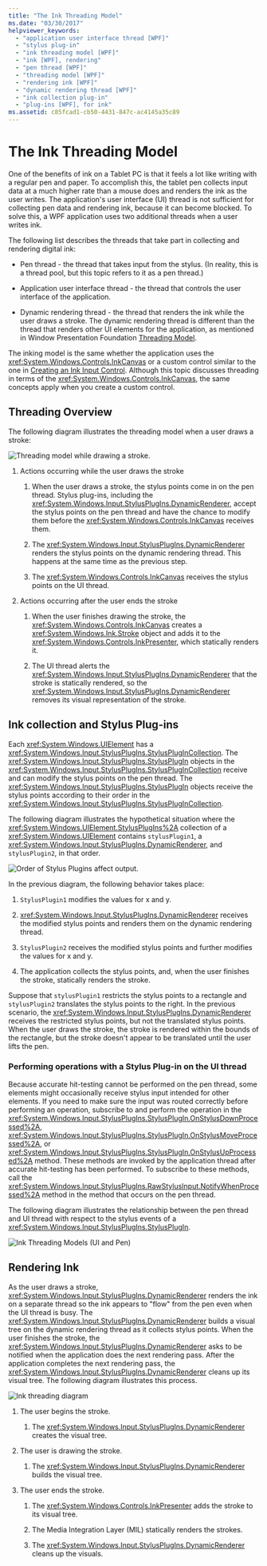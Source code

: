 ```yaml
---
title: "The Ink Threading Model"
ms.date: "03/30/2017"
helpviewer_keywords: 
  - "application user interface thread [WPF]"
  - "stylus plug-in"
  - "ink threading model [WPF]"
  - "ink [WPF], rendering"
  - "pen thread [WPF]"
  - "threading model [WPF]"
  - "rendering ink [WPF]"
  - "dynamic rendering thread [WPF]"
  - "ink collection plug-in"
  - "plug-ins [WPF], for ink"
ms.assetid: c85fcad1-cb50-4431-847c-ac4145a35c89
---
```

# The Ink Threading Model
One of the benefits of ink on a Tablet PC is that it feels a lot like writing with a regular pen and paper.  To accomplish this, the tablet pen collects input data at a much higher rate than a mouse does and renders the ink as the user writes.  The application's user interface (UI) thread is not sufficient for collecting pen data and rendering ink, because it can become blocked.  To solve this, a WPF application uses two additional threads when a user writes ink.  
  
 The following list describes the threads that take part in collecting and rendering digital ink:  
  
- Pen thread - the thread that takes input from the stylus.  (In reality, this is a thread pool, but this topic refers to it as a pen thread.)  
  
- Application user interface thread - the thread that controls the user interface of the application.  
  
- Dynamic rendering thread - the thread that renders the ink while the user draws a stroke. The dynamic rendering thread is different than the thread that renders other UI elements for the application, as mentioned in Window Presentation Foundation [Threading Model](threading-model.md).  
  
 The inking model is the same whether the application uses the <xref:System.Windows.Controls.InkCanvas> or a custom control similar to the one in [Creating an Ink Input Control](creating-an-ink-input-control.md).  Although this topic discusses threading in terms of the <xref:System.Windows.Controls.InkCanvas>, the same concepts apply when you create a custom control.  
  
## Threading Overview  
 The following diagram illustrates the threading model when a user draws a stroke:  
  
 ![Threading model while drawing a stroke.](./media/inkthreading-drawingink.png "InkThreading_DrawingInk")  
  
1. Actions occurring while the user draws the stroke  
  
    1. When the user draws a stroke, the stylus points come in on the pen thread.  Stylus plug-ins, including the <xref:System.Windows.Input.StylusPlugIns.DynamicRenderer>, accept the stylus points on the pen thread and have the chance to modify them before the <xref:System.Windows.Controls.InkCanvas> receives them.  
  
    2. The <xref:System.Windows.Input.StylusPlugIns.DynamicRenderer> renders the stylus points on the dynamic rendering thread. This happens at the same time as the previous step.  
  
    3. The <xref:System.Windows.Controls.InkCanvas> receives the stylus points on the UI thread.  
  
2. Actions occurring after the user ends the stroke  
  
    1. When the user finishes drawing the stroke, the <xref:System.Windows.Controls.InkCanvas> creates a <xref:System.Windows.Ink.Stroke> object and adds it to the <xref:System.Windows.Controls.InkPresenter>, which statically renders it.  
  
    2. The UI thread alerts the <xref:System.Windows.Input.StylusPlugIns.DynamicRenderer> that the stroke is statically rendered, so the <xref:System.Windows.Input.StylusPlugIns.DynamicRenderer> removes its visual representation of the stroke.  
  
## Ink collection and Stylus Plug-ins  
 Each <xref:System.Windows.UIElement> has a <xref:System.Windows.Input.StylusPlugIns.StylusPlugInCollection>.  The <xref:System.Windows.Input.StylusPlugIns.StylusPlugIn> objects in the <xref:System.Windows.Input.StylusPlugIns.StylusPlugInCollection> receive and can modify the stylus points on the pen thread. The <xref:System.Windows.Input.StylusPlugIns.StylusPlugIn> objects receive the stylus points according to their order in the <xref:System.Windows.Input.StylusPlugIns.StylusPlugInCollection>.  
  
 The following diagram illustrates the hypothetical situation where the <xref:System.Windows.UIElement.StylusPlugIns%2A> collection of a <xref:System.Windows.UIElement> contains `stylusPlugin1`, a <xref:System.Windows.Input.StylusPlugIns.DynamicRenderer>, and `stylusPlugin2`, in that order.  
  
 ![Order of Stylus Plugins affect output.](./media/inkthreading-pluginorder.png "InkThreading_PluginOrder")  
  
 In the previous diagram, the following behavior takes place:  
  
1. `StylusPlugin1` modifies the values for x and y.  
  
2. <xref:System.Windows.Input.StylusPlugIns.DynamicRenderer> receives the modified stylus points and renders them on the dynamic rendering thread.  
  
3. `StylusPlugin2` receives the modified stylus points and further modifies the values for x and y.  
  
4. The application collects the stylus points, and, when the user finishes the stroke, statically renders the stroke.  
  
 Suppose that `stylusPlugin1` restricts the stylus points to a rectangle and `stylusPlugin2` translates the stylus points to the right.  In the previous scenario, the <xref:System.Windows.Input.StylusPlugIns.DynamicRenderer> receives the restricted stylus points, but not the translated stylus points.  When the user draws the stroke, the stroke is rendered within the bounds of the rectangle, but the stroke doesn't appear to be translated until the user lifts the pen.  
  
### Performing operations with a Stylus Plug-in on the UI thread  
 Because accurate hit-testing cannot be performed on the pen thread, some elements might occasionally receive stylus input intended for other elements. If you need to make sure the input was routed correctly before performing an operation, subscribe to and perform the operation in the <xref:System.Windows.Input.StylusPlugIns.StylusPlugIn.OnStylusDownProcessed%2A>, <xref:System.Windows.Input.StylusPlugIns.StylusPlugIn.OnStylusMoveProcessed%2A>, or <xref:System.Windows.Input.StylusPlugIns.StylusPlugIn.OnStylusUpProcessed%2A> method. These methods are invoked by the application thread after accurate hit-testing has been performed. To subscribe to these methods, call the <xref:System.Windows.Input.StylusPlugIns.RawStylusInput.NotifyWhenProcessed%2A> method in the method that occurs on the pen thread.  
  
 The following diagram illustrates the relationship between the pen thread and UI thread with respect to the stylus events of a <xref:System.Windows.Input.StylusPlugIns.StylusPlugIn>.  
  
 ![Ink Threading Models &#40;UI and Pen&#41;](./media/inkthreading-plugincallbacks.png "InkThreading_PluginCallbacks")  
  
## Rendering Ink  
 As the user draws a stroke, <xref:System.Windows.Input.StylusPlugIns.DynamicRenderer> renders the ink on a separate thread so the ink appears to "flow" from the pen even when the UI thread is busy.  The <xref:System.Windows.Input.StylusPlugIns.DynamicRenderer> builds a visual tree on the dynamic rendering thread as it collects stylus points.  When the user finishes the stroke, the <xref:System.Windows.Input.StylusPlugIns.DynamicRenderer> asks to be notified when the application does the next rendering pass.  After the application completes the next rendering pass, the <xref:System.Windows.Input.StylusPlugIns.DynamicRenderer> cleans up its visual tree.  The following diagram illustrates this process.  
  
 ![Ink threading diagram](./media/inkthreading-visualtree.png "InkThreading_VisualTree")  
  
1. The user begins the stroke.  
  
    1. The <xref:System.Windows.Input.StylusPlugIns.DynamicRenderer> creates the visual tree.  
  
2. The user is drawing the stroke.  
  
    1. The <xref:System.Windows.Input.StylusPlugIns.DynamicRenderer> builds the visual tree.  
  
3. The user ends the stroke.  
  
    1. The <xref:System.Windows.Controls.InkPresenter> adds the stroke to its visual tree.  
  
    2. The Media Integration Layer (MIL) statically renders the strokes.  
  
    3. The <xref:System.Windows.Input.StylusPlugIns.DynamicRenderer> cleans up the visuals.
